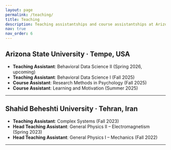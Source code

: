 ```yaml
---
layout: page
permalink: /teaching/
title: Teaching
description: Teaching assistantships and course assistantships at Arizona State University and Shahid Beheshti University.
nav: true
nav_order: 6
---
```


## Arizona State University · Tempe, USA

- **Teaching Assistant**: Behavioral Data Science II (Spring 2026, upcoming)  
- **Teaching Assistant**: Behavioral Data Science I (Fall 2025)  
- **Course Assistant**: Research Methods in Psychology (Fall 2025)  
- **Course Assistant**: Learning and Motivation (Summer 2025)  

---

## Shahid Beheshti University · Tehran, Iran

- **Teaching Assistant**: Complex Systems (Fall 2023)  
- **Head Teaching Assistant**: General Physics II – Electromagnetism (Spring 2023)  
- **Head Teaching Assistant**: General Physics I – Mechanics (Fall 2022)  

---
